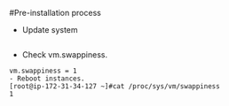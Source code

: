#Pre-installation process
* Update system
```[root@ip-172-31-34-127 ~]# yum update
```
* Check vm.swappiness.
```[root@ip-172-31-34-127 ~]#vi /etc/sysctl.conf
vm.swappiness = 1
- Reboot instances.
[root@ip-172-31-34-127 ~]#cat /proc/sys/vm/swappiness
1
```

